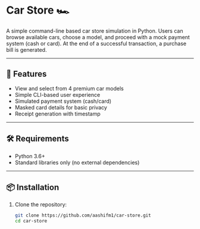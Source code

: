 # Car Store 🏎️

A simple command-line based car store simulation in Python. Users can browse available cars, choose a model, and proceed with a mock payment system (cash or card). At the end of a successful transaction, a purchase bill is generated.

---

## 🚀 Features

- View and select from 4 premium car models
- Simple CLI-based user experience
- Simulated payment system (cash/card)
- Masked card details for basic privacy
- Receipt generation with timestamp

---

## 🛠️ Requirements

- Python 3.6+
- Standard libraries only (no external dependencies)

---

## 📦 Installation

1. Clone the repository:
   ```bash
   git clone https://github.com/aashifm1/car-store.git
   cd car-store
